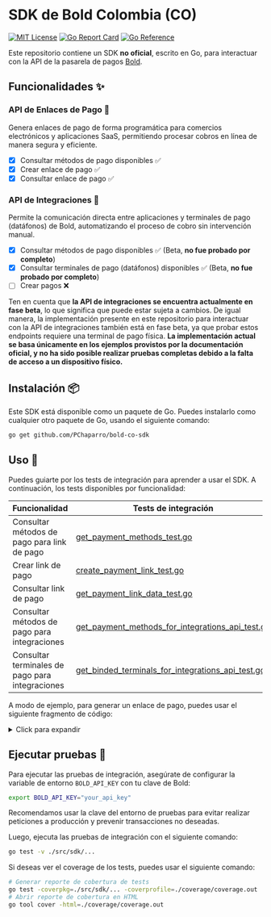 # SDK de Bold Colombia (CO)

[![MIT License](https://img.shields.io/badge/License-MIT-green.svg)](https://choosealicense.com/licenses/mit/)
[![Go Report Card](https://goreportcard.com/badge/github.com/PChaparro/bold-co-sdk)](https://goreportcard.com/report/github.com/PChaparro/bold-co-sdk)
[![Go Reference](https://pkg.go.dev/badge/github.com/PChaparro/bold-co-sdk.svg)](https://pkg.go.dev/github.com/PChaparro/bold-co-sdk)

Este repositorio contiene un SDK **no oficial**, escrito en Go, para interactuar con la API de la pasarela de pagos [Bold](https://bold.co/).

## Funcionalidades ✨

### API de Enlaces de Pago 💸

Genera enlaces de pago de forma programática para comercios electrónicos y aplicaciones SaaS, permitiendo procesar cobros en línea de manera segura y eficiente.

- [x] Consultar métodos de pago disponibles ✅
- [x] Crear enlace de pago ✅
- [x] Consultar enlace de pago ✅

### API de Integraciones 🔌

Permite la comunicación directa entre aplicaciones y terminales de pago (datáfonos) de Bold, automatizando el proceso de cobro sin intervención manual.

- [x] Consultar métodos de pago disponibles ✅ (Beta, **no fue probado por completo**)
- [x] Consultar terminales de pago (datáfonos) disponibles ✅ (Beta, **no fue probado por completo**)
- [ ] Crear pagos ❌

Ten en cuenta que **la API de integraciones se encuentra actualmente en fase beta**, lo que significa que puede estar sujeta a cambios. De igual manera, la implementación presente en este repositorio para interactuar con la API de integraciones también está en fase beta, ya que probar estos endpoints requiere una terminal de pago física. **La implementación actual se basa únicamente en los ejemplos provistos por la documentación oficial, y no ha sido posible realizar pruebas completas debido a la falta de acceso a un dispositivo físico.**

## Instalación 📦

Este SDK está disponible como un paquete de Go. Puedes instalarlo como cualquier otro paquete de Go, usando el siguiente comando:

```bash
go get github.com/PChaparro/bold-co-sdk
```

## Uso 🚀

Puedes guiarte por los tests de integración para aprender a usar el SDK. A continuación, los tests disponibles por funcionalidad:

| Funcionalidad                                   | Tests de integración                                                                                                      |
| ----------------------------------------------- | ------------------------------------------------------------------------------------------------------------------------- |
| Consultar métodos de pago para link de pago     | [get_payment_methods_test.go](.././../../src/sdk/get_payment_methods_test.go)                                             |
| Crear link de pago                              | [create_payment_link_test.go](.././../../src/sdk/create_payment_link_test.go)                                             |
| Consultar link de pago                          | [get_payment_link_data_test.go](.././../../src/sdk/get_payment_link_data_test.go)                                         |
| Consultar métodos de pago para integraciones    | [get_payment_methods_for_integrations_api_test.go](.././../../src/sdk/get_payment_methods_for_integrations_api_test.go)   |
| Consultar terminales de pago para integraciones | [get_binded_terminals_for_integrations_api_test.go](.././../../src/sdk/get_binded_terminals_for_integrations_api_test.go) |

A modo de ejemplo, para generar un enlace de pago, puedes usar el siguiente fragmento de código:

<details>
<summary>Click para expandir</summary>

```go
package main

import (
	"context"
	"fmt"
	"os"
	"time"

	"github.com/PChaparro/bold-co-sdk/src/definitions"
	"github.com/PChaparro/bold-co-sdk/src/sdk"
)

func main() {
	// Leer la API Key de las variables de entorno
	apiKey := os.Getenv("BOLD_API_KEY")
	if apiKey == "" {
		fmt.Fprintln(os.Stderr, "Missing BOLD_API_KEY environment variable")
		os.Exit(1)
	}

	client := sdk.NewClient(sdk.ClientConfig{
		ApiKey: apiKey,
	})

	// Definir la fecha de expiración del link de pago
	expiration := time.Now().Add(24 * time.Hour).UnixNano()

	// Crear el link de pago
	paymentLinkRequest := definitions.CreatePaymentLinkRequest{
		AmountType: definitions.AmountTypeClose,
		Amount: &definitions.Amount{
			Currency: definitions.CurrencyTypeCOP,
			Taxes: []definitions.Tax{
				{
					Type:  definitions.TaxTypeIVA,
					Base:  8403,
					Value: 1597,
				},
			},
			TipAmount:   0,
			TotalAmount: 10000,
		},
		PaymentMethods: []definitions.PaymentMethod{
			definitions.PaymentMethodPse,
		},
		Description:    "Description of product or service",
		PayerEmail:     "johndoe@example.com",
		ImageURL:       "https://robohash.org/sad.png",
		ExpirationDate: expiration,
		CallbackURL:    "https://example.com/callback",
	}

	ctx := context.Background()
	response, err := client.CreatePaymentLink(ctx, paymentLinkRequest)
	if err != nil {
		fmt.Fprintf(os.Stderr, "Error creating payment link: %v\n", err)
		os.Exit(1)
	}

  // Mostrar el enlace de pago
	fmt.Printf("Payment Link created successfully: %+v\n", response)
}
```

</details>

## Ejecutar pruebas 🧪

Para ejecutar las pruebas de integración, asegúrate de configurar la variable de entorno `BOLD_API_KEY` con tu clave de Bold:

```bash
export BOLD_API_KEY="your_api_key"
```

Recomendamos usar la clave del entorno de pruebas para evitar realizar peticiones a producción y prevenir transacciones no deseadas.

Luego, ejecuta las pruebas de integración con el siguiente comando:

```bash
go test -v ./src/sdk/...
```

Si deseas ver el coverage de los tests, puedes usar el siguiente comando:

```bash
# Generar reporte de cobertura de tests
go test -coverpkg=./src/sdk/... -coverprofile=./coverage/coverage.out ./src/sdk/...
# Abrir reporte de cobertura en HTML
go tool cover -html=./coverage/coverage.out
```
